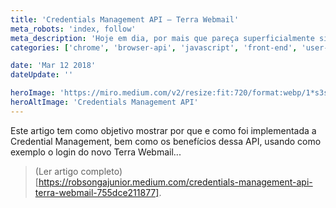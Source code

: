 ```yaml
---
title: 'Credentials Management API — Terra Webmail'
meta_robots: 'index, follow'
meta_description: 'Hoje em dia, por mais que pareça superficialmente simples realizar a implementação de um login, logo mais a frente pode se tornar um Frankenstein ou até mesmo acabar em um grau de complexidade alto.'
categories: ['chrome', 'browser-api', 'javascript', 'front-end', 'user-experience', 'terra-networks']

date: 'Mar 12 2018'
dateUpdate: ''

heroImage: 'https://miro.medium.com/v2/resize:fit:720/format:webp/1*s3sq4GmkEo-zbq_FyA2CDA.jpeg'
heroAltImage: 'Credentials Management API'
---
```


Este artigo tem como objetivo mostrar por que e como foi implementada a Credential Management, bem como os benefícios dessa API, usando como exemplo o login do novo Terra Webmail...

> (Ler artigo completo)[https://robsongajunior.medium.com/credentials-management-api-terra-webmail-755dce211877].
